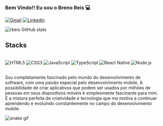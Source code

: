 ### Bem Vindo!! Eu sou o Breno Reis 💻


[![Gmail](https://img.shields.io/badge/Gmail-D14836?style=for-the-badge&logo=gmail&logoColor=white)](mailto:breno.s.o.reis60@gmail.com)
[![Linkedin](https://img.shields.io/badge/LinkedIn-0077B5?style=for-the-badge&logo=linkedin&logoColor=white)](https://www.linkedin.com/in/breno-reis)

![rbeis GitHub stats](https://github-readme-stats.vercel.app/api?username=rbeis&show_icons=true&theme=merko)

## Stacks

<div style="display: inline_block"><br/>
    <img align="center" alt="HTML5" src="https://img.shields.io/badge/HTML5-E34F26?style=for-the-badge&logo=html5&logoColor=white">
    <img align="center" alt="CSS3" src="https://img.shields.io/badge/CSS3-1572B6?style=for-the-badge&logo=css3&logoColor=white">
    <img align="center" alt="JavaScript" src="https://img.shields.io/badge/JavaScript-F7DF1E?style=for-the-badge&logo=javascript&logoColor=black">
    <img align="center" alt="TypeScript" src="https://img.shields.io/badge/TypeScript-007ACC?style=for-the-badge&logo=typescript&logoColor=white">
    <img align="center" alt="React Native" src="https://img.shields.io/badge/React_Native-20232A?style=for-the-badge&logo=react&logoColor=61DAFB">
    <img align="center" alt="Node.js" src="https://img.shields.io/badge/Node.js-43853D?style=for-the-badge&logo=node.js&logoColor=white">
</div><br/>

Sou completamente fascinado pelo mundo do desenvolvimento de software, com uma paixão especial pelo desenvolvimento mobile. A possibilidade de criar aplicativos que podem ser usados por milhões de pessoas em seus dispositivos móveis é simplesmente fascinante para mim. É a mistura perfeita de criatividade e tecnologia que me motiva a continuar aprendendo e evoluindo constantemente no campo do desenvolvimento mobile.

![snake gif](https://github.com/YOUR_USERNAME/YOUR_USERNAME/blob/output/github-contribution-grid-snake.gif)
